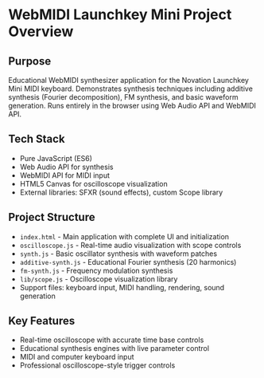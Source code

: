 # WebMIDI Launchkey Mini Project Overview

## Purpose
Educational WebMIDI synthesizer application for the Novation Launchkey Mini MIDI keyboard. Demonstrates synthesis techniques including additive synthesis (Fourier decomposition), FM synthesis, and basic waveform generation. Runs entirely in the browser using Web Audio API and WebMIDI API.

## Tech Stack
- Pure JavaScript (ES6)
- Web Audio API for synthesis
- WebMIDI API for MIDI input
- HTML5 Canvas for oscilloscope visualization
- External libraries: SFXR (sound effects), custom Scope library

## Project Structure
- `index.html` - Main application with complete UI and initialization
- `oscilloscope.js` - Real-time audio visualization with scope controls
- `synth.js` - Basic oscillator synthesis with waveform patches
- `additive-synth.js` - Educational Fourier synthesis (20 harmonics)
- `fm-synth.js` - Frequency modulation synthesis
- `lib/scope.js` - Oscilloscope visualization library
- Support files: keyboard input, MIDI handling, rendering, sound generation

## Key Features
- Real-time oscilloscope with accurate time base controls
- Educational synthesis engines with live parameter control
- MIDI and computer keyboard input
- Professional oscilloscope-style trigger controls